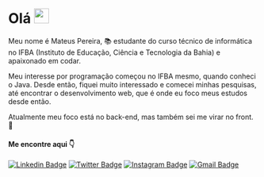 # Olá <img src="https://raw.githubusercontent.com/MartinHeinz/MartinHeinz/master/wave.gif" width="30px">

Meu nome é Mateus Pereira, 📚 estudante do curso técnico de informática no IFBA (Instituto de Educação, Ciência e Tecnologia da Bahia) e apaixonado em codar.

Meu interesse por programação começou no IFBA mesmo, quando conheci o Java. Desde então, fiquei muito interessado e comecei minhas pesquisas, até encontrar o desenvolvimento web, que é onde eu foco meus estudos desde então.

Atualmente meu foco está no back-end, mas também sei me virar no front. 🙂

#### Me encontre aqui 👇

[![Linkedin Badge](https://img.shields.io/badge/-Mateus_Pereira-0A66C2?style=flat-square&logo=Linkedin&logoColor=white&link=https://www.linkedin.com/in/mateuspersi/)](https://www.linkedin.com/in/mateuspersi/) 
[![Twitter Badge](https://img.shields.io/badge/-@teuspersi-1DA1F2?style=flat-square&labelColor=1DA1F2&logo=twitter&logoColor=white&link=https://twitter.com/teuspersi)](https://twitter.com/teuspersi) 
[![Instagram Badge](https://img.shields.io/badge/-@mateuspersi-E1306C?style=flat-square&logo=Instagram&logoColor=white&link=https://www.instagram.com/mateuspersi/)](https://www.instagram.com/mateuspersi/)
[![Gmail Badge](https://img.shields.io/badge/-teuspersi@gmail.com-EA4335?style=flat-square&logo=Gmail&logoColor=white&link=mailto:teuspersi@gmail.com)](mailto:teuspersi@gmail.com)

<!--
**teuspersi/teuspersi** is a ✨ _special_ ✨ repository because its `README.md` (this file) appears on your GitHub profile.

Here are some ideas to get you started:

- 🔭 I’m currently working on ...
- 🌱 I’m currently learning ...
- 👯 I’m looking to collaborate on ...
- 🤔 I’m looking for help with ...
- 💬 Ask me about ...
- 📫 How to reach me: ...
- 😄 Pronouns: ...
- ⚡ Fun fact: ...
-->
